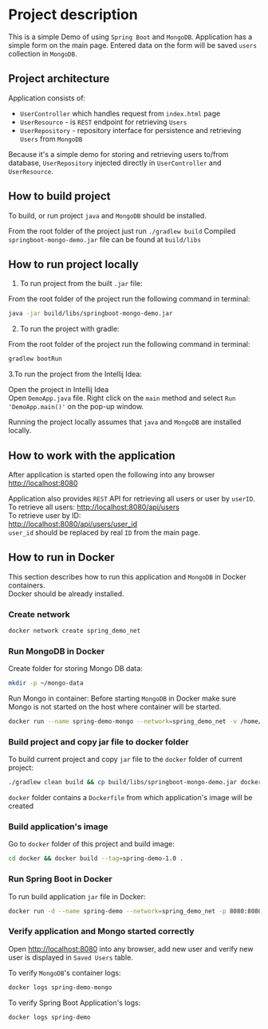 # Project description

This is a simple Demo of using `Spring Boot` and `MongoDB`. Application has a simple form on the main page. 
Entered data on the form will be saved `users` collection in `MongoDB`. 

## Project architecture

Application consists of:

* `UserController` which handles request from `index.html` page
* `UserResource` - is `REST` endpoint for retrieving `Users`
* `UserRepository` - repository interface for persistence and retrieving `Users` from `MongoDB`

Because it's a simple demo for storing and retrieving users to/from database, `UserRepository` injected directly in 
`UserController` and `UserResource`.

## How to build project

To build, or run project `java` and `MongoDB` should be installed.

From the root folder of the project just run `./gradlew build`
Compiled `springboot-mongo-demo.jar` file can be found at `build/libs`

## How to run project locally

1. To run project from the built `.jar` file:

From the root folder of the project run the following command in terminal:

```bash
java -jar build/libs/springboot-mongo-demo.jar
```

2. To run the project with gradle:

From the root folder of the project run the following command in terminal:

```bash
gradlew bootRun
```

3.To run the project from the Intellij Idea:

Open the project in Intellij Idea  
Open `DemoApp.java` file. Right click on the `main` method and select `Run 'DemoApp.main()'` on the pop-up window.

Running the project locally assumes that `java` and `MongoDB` are installed locally.

## How to work with the application

After application is started open the following into any browser [http://localhost:8080](http://localhost:8080)

Application also provides `REST` API for retrieving all users or user by `userID`.  
To retrieve all users:
[http://localhost:8080/api/users](http://localhost:8080/api/users)   
To retrieve user by ID:   
[http://localhost:8080/api/users/user_id](http://localhost:8080/api/users/user_id)   
`user_id` should be replaced by real `ID` from the main page.

## How to run in Docker

This section describes how to run this application and `MongoDB` in Docker containers.   
Docker should be already installed.

### Create network

```bash
docker network create spring_demo_net
```

### Run MongoDB in Docker

Create folder for storing Mongo DB data:

```bash
mkdir -p ~/mongo-data
```

Run Mongo in container:
Before starting `MongoDB` in Docker make sure Mongo is not started on the host where container will be started.

```bash
docker run --name spring-demo-mongo --network=spring_demo_net -v /home/ubuntu/mongo-data:/data/db -d mongo  
```

### Build project and copy jar file to docker folder

To build current project and copy `jar` file to the `docker` folder of current project:

```bash
./gradlew clean build && cp build/libs/springboot-mongo-demo.jar docker/
```

`docker` folder contains a `Dockerfile` from which application's image will be created

### Build application's image

Go to `docker` folder of this project and build image:

```bash
cd docker && docker build --tag=spring-demo-1.0 .
```

### Run Spring Boot in Docker

To run build application `jar` file in Docker:

```bash
docker run -d --name spring-demo --network=spring_demo_net -p 8080:8080  spring-demo-1.0 
```

### Verify application and Mongo started correctly

Open [http://localhost:8080](http://localhost:8080) into any browser, add new user and verify new user is displayed 
in `Saved Users` table.

To verify `MongoDB`'s container logs:

```bash
docker logs spring-demo-mongo
```

To verify Spring Boot Application's logs:

```bash
docker logs spring-demo
```